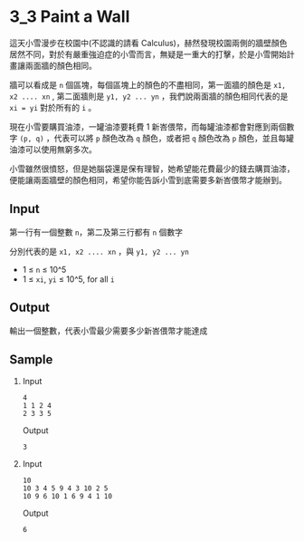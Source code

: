 # 3_3 Paint a Wall

這天小雪漫步在校園中(不認識的請看 Calculus)，赫然發現校園兩側的牆壁顏色居然不同，對於有嚴重強迫症的小雪而言，無疑是一重大的打擊，於是小雪開始計畫讓兩面牆的顏色相同。

牆可以看成是 `n` 個區塊，每個區塊上的顏色的不盡相同，第一面牆的顏色是 `x1, x2 .... xn` , 第二面牆則是 `y1, y2 ... yn` ，我們說兩面牆的顏色相同代表的是 `xi = yi` 對於所有的 `i` 。

現在小雪要購買油漆，一罐油漆要耗費 1 新峇偎幣，而每罐油漆都會對應到兩個數字 `(p, q)` ，代表可以將 `p` 顏色改為 `q` 顏色，或者把 `q` 顏色改為 `p` 顏色，並且每罐油漆可以使用無窮多次。

小雪雖然很憤怒，但是她腦袋還是保有理智，她希望能花費最少的錢去購買油漆，便能讓兩面牆壁的顏色相同，希望你能告訴小雪到底需要多新峇偎幣才能辦到。

## Input

第一行有一個整數 `n`，第二及第三行都有 `n` 個數字

分別代表的是 `x1, x2 .... xn` ，與 `y1, y2 ... yn`

- 1 ≤ `n` ≤ 10^5
- 1 ≤ `xi`, `yi` ≤ 10^5, for all `i`

## Output

輸出一個整數，代表小雪最少需要多少新峇偎幣才能達成

## Sample

1.  Input
    ```
    4
    1 1 2 4
    2 3 3 5
    ```
    Output
    ```
    3
    ```
2.  Input
    ```
    10
    10 3 4 5 9 4 3 10 2 5
    10 9 6 10 1 6 9 4 1 10
    ```
    Output
    ```
    6
    ```
